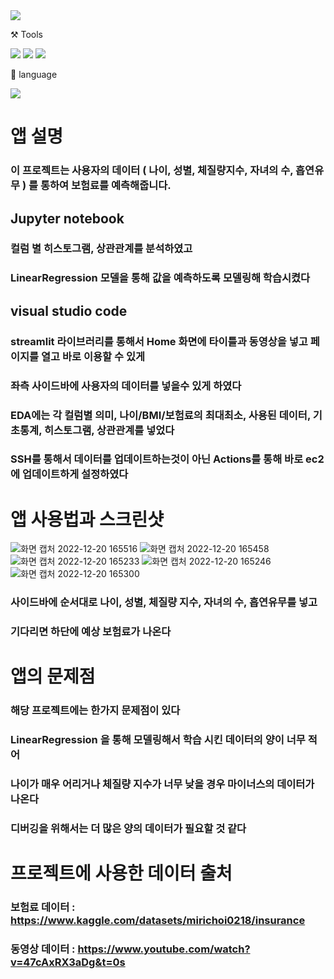 <img src="https://capsule-render.vercel.app/api?type=wave&color=auto&height=300&section=header&text=보험료%20예측%20앱&fontSize=90" />

⚒️ Tools

<img src="https://img.shields.io/badge/Github-181717?style=flat-square&logo=GitHub&logoColor=white"/> <img src="https://img.shields.io/badge/Visual Studio Code-007ACC?style=flat-square&logo=Visual Studio Code&logoColor=white"/> <img src="https://img.shields.io/badge/Jupyter notebook-F37626?style=flat-square&logo=Jupyter&logoColor=white"/>

📜 language

<img src="https://img.shields.io/badge/Python-3776AB?style=flat-square&logo=Python&logoColor=white"/>

# 앱 설명

### 이 프로젝트는 사용자의 데이터 ( 나이, 성별, 체질량지수, 자녀의 수, 흡연유무 ) 를 통하여 보험료를 예측해줍니다.

## Jupyter notebook
### 컬럼 별 히스토그램, 상관관계를 분석하였고
### LinearRegression 모델을 통해 값을 예측하도록 모델링해 학습시켰다

## visual studio code 
### streamlit 라이브러리를 통해서 Home 화면에 타이틀과 동영상을 넣고 페이지를 열고 바로 이용할 수 있게
### 좌측 사이드바에 사용자의 데이터를 넣을수 있게 하였다 
### EDA에는 각 컬럼별 의미, 나이/BMI/보험료의 최대최소, 사용된 데이터, 기초통계, 히스토그램, 상관관계를 넣었다
### SSH를 통해서 데이터를 업데이트하는것이 아닌 Actions를 통해 바로 ec2에 업데이트하게 설정하였다



# 앱 사용법과 스크린샷

![화면 캡처 2022-12-20 165516](https://user-images.githubusercontent.com/120348468/208613812-190a99a2-f43e-4adb-82c4-6f2db7b361cc.png)
![화면 캡처 2022-12-20 165458](https://user-images.githubusercontent.com/120348468/208613879-04e50e1f-1544-4575-9ebe-9e3780b7e639.png)
![화면 캡처 2022-12-20 165233](https://user-images.githubusercontent.com/120348468/208613928-6c9b053a-ae62-4c9f-bb4c-af210492df45.png)
![화면 캡처 2022-12-20 165246](https://user-images.githubusercontent.com/120348468/208613958-328f59e9-17ea-45ca-91bf-334dd6289e97.png)
![화면 캡처 2022-12-20 165300](https://user-images.githubusercontent.com/120348468/208613966-4512b420-3773-4e44-ae4f-16a0d1346a89.png)


### 사이드바에 순서대로 나이, 성별, 체질량 지수, 자녀의 수, 흡연유무를 넣고
### 기다리면 하단에 예상 보험료가 나온다

# 앱의 문제점

### 해당 프로젝트에는 한가지 문제점이 있다
### LinearRegression 을 통해 모델링해서 학습 시킨 데이터의 양이 너무 적어
### 나이가 매우 어리거나 체질량 지수가 너무 낮을 경우 마이너스의 데이터가 나온다
### 디버깅을 위해서는 더 많은 양의 데이터가 필요할 것 같다

# 프로젝트에 사용한 데이터 출처

### 보험료 데이터 : https://www.kaggle.com/datasets/mirichoi0218/insurance
### 동영상 데이터 : https://www.youtube.com/watch?v=47cAxRX3aDg&t=0s
